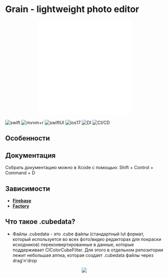 # Grain - lightweight photo editor

<p align="center">
  <img src="https://github.com/eternalcult/grain/blob/main/Grain/Grain/Resources/Assets.xcassets/grain.imageset/grain-icon.png" alt="Icon" width="300" height="300">
</p>

![swift](https://img.shields.io/badge/Language-Swift-blue) ![mvvm+r](https://img.shields.io/badge/Architecture-MVVM+Router-blue) ![swiftUI](https://img.shields.io/badge/UI-SwiftUI-blue) ![ios17](https://img.shields.io/badge/Minimum_Deployment-iOS17-blue) ![DI](https://img.shields.io/badge/DI-Factory-blue) ![CI/CD](https://img.shields.io/badge/CI/CD-Xcode_Cloud-blue)

## Особенности

## Документация
Cобрать документацию можно в Xcode с помощью: Shift + Control + Command + D

## Зависимости

- **[Firebase](https://github.com/firebase/firebase-ios-sdk)**
- **[Factory](https://github.com/hmlongco/Factory)**

## Что такое .cubedata?

- Файлы .cubedata - это .cube файлы (стандартный lut формат, который используется во всех фото/видео редакторах для покраски исходников) переконвертированные в данные, которые поддерживает CIColorCubeFilter. Для этого в отдельном репозитории лежит небольшая аппка, которая создает .cubedata файлы через drag'n'drop
<p align="center">
  <img src="https://s6.gifyu.com/images/bzgEg.gif" width="500"/>
</p>
